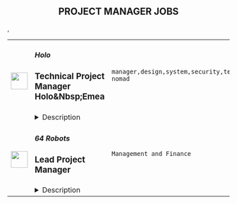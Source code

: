 <div align="center"><h2>PROJECT MANAGER JOBS</h2></div><table><tr>
                <td width="100" height="100" rowspan="2">
                    <img src="https://remoteok.com/assets/img/jobs/59d12087fe656d89da278073af6c8bb71677223004.png" width="38px" height="auto">
                </td>
                <td width="300">
                    <h5>Holo</h5>
                    <h3>Technical Project Manager Holo&Nbsp;Emea</h3>
                </td>
                <td width="300">
                    <code>manager,design,system,security,technical,support,software,testing,growth,web,cloud,git,management,operations,digital nomad</code>
                </td>
                <td width="200">
                <text>5 days ago</text>
                </td>
                <td width="100" rowspan="2">
                <a href="https://remoteOK.com/remote-jobs/remote-technical-project-manager-holonbspemea-holo-199364" align="right" target="_blank">Apply</a>
                </td>
            </tr>
            <tr>
                <td colspan="3">
                <details><summary>Description</summary>
                <div>
<p></p>
<p><span>Contract<br>(Full Time - 100% Remote Work)<br>Time Zone: Between CET and ET<br>Language: English Fluency</span></p>
<p></p>
<p></p>
<p><span>This opportunity is in a rapidly growing, disruptive global tech startup with room for growth.</span></p>
<p></p>
<p></p>
<h3>About us</h3>
<p></p>
<p></p>
<p>Holochain is our new open-source framework infrastructure technology for distributed peer-to-peer applications. Holochain is fast, massively scalable, cost-effective, resource-efficient, and energy-efficient. </p>
<p></p>
<p></p>
<p>Holo, which is built on Holochain, is a distributed cloud platform and marketplace for hosting and serving other Holochain applications to everyday users connected to the Internet. Holo brings access to distributed applications to the familiar web browser by creating an ecosystem and a currency that enables distributed hosting services provided by peers. We are a funded startup releasing Alpha to customers and preparing for our Beta launch. </p>
<p></p>
<p></p>
<p>With Holo, we envision a world where people own their own data and control their identity and privacy, a world where communities create together with patterns and tech designed to maximise individual, social and environmental well-being. We aim to make distributed peer-to-peer computing accessible to everyone.</p>
<p></p>
<p></p>
<h3><b>Where you will fit in:</b></h3>
<p></p>
<p></p>
<p><span>The Project Manager will manage the delivery of multiple software products developed by the Holo Development team. To be successful in this role, it will be essential for you to: be a fast learner and integrator; be proactive and energized; have a balance of task and people orientation; be an effective communicator both orally and written; be able to break down complex communication and data; be able to work with multiple stakeholders and deliver projects successfully and effectively.</span></p>
<p></p>
<p></p>
<h3>
<b>Key Responsibilities</b>:</h3>
<p></p>
<p></p>
<ul>
<p></p>
<li>Project Planning and Scoping - work with tech leadership to plan products delivery at the portfolio level.</li>
<p></p>
<p></p>
<li>Ensure that product and initiative goals are clear and the technical solutions are aligned with business objectives by prioritising and preparing user stories with acceptance criteria and then facilitating multiple project processes for solution development and work breakdown </li>
<p></p>
<p></p>
<li>Support daily/weekly technical coordination with Tech Leads. </li>
<p></p>
<p></p>
<li>Support the growth and development of a new team within Holo Developement Team.</li>
<p></p>
<p></p>
<li>Guide improvements of process controls for dev team, align with other domainâs product Owners and project managers and contribute to larger product domain processes in an effort to iterate and improve the organisationâs capacity for delivering reliable, high-quality products</li>
<p></p>
<p></p>
<li>Manage risks and resolve issues that affect release scope, schedule and quality - own issue resolution, recommend corrective actions, and implement changes</li>
<p></p>
<p></p>
<li>Measure and monitor progress to ensure application releases are delivered on time and within budget and that they meet or exceed expectations</li>
<p></p>
<p></p>
<li>Collaborate with internal and external stakeholders to manage expectations, provide timely communication and resolve conflicts in support of driving successful delivery of releases</li>
<p></p>
<p></p>
<li>Support product dev testing through all paces to ensure readiness for delivery </li>
<p></p>
</ul>
<p></p>
<p></p>
<h3><b><strong><strong>Needed Skills and Experience:</strong></strong></b></h3>
<p></p>
<p></p>
<ul>
<p></p>
<li>5+ years of software development management or technical project management experience with agile methodologies  (prefer Telecom, IoT, OS or other complex software systems)</li>
<p></p>
<p></p>
<li>8+ years of experience in the software business and systems analysis or development</li>
<p></p>
<p></p>
<li>4+ years of experience working in this capacity in a startup environment</li>
<p></p>
<p></p>
<li>Demonstrated effective leadership and analytical skills with the ability to coordinate cross-functional work teams toward task completion</li>
<p></p>
<p></p>
<li>Ease and familiarity in coordinating distributed work using git & Github in a Continuous Integration context</li>
<p></p>
<p></p>
<li>Able to quickly learn and contribute in a fast-paced remote distributed working environment, sharing knowledge and seeking feedback</li>
<p></p>
<p></p>
<li>Comfort and experience with remote team operations is a must</li>
<p></p>
<p></p>
<li>Advanced written and verbal communication skills are a must</li>
<p></p>
</ul>
<p></p>
<p></p>
<h3><b><strong><strong>Desired Background or Capacities: </strong></strong></b></h3>
<p></p>
<p></p>
<ul>
<p></p>
<li><span>Familiarity with distributed system design and understanding of the difficulties problems of distributed computing strongly preferred </span></li>
<p></p>
<p></p>
<li>Broad understanding of computer science and software development principles and practices suitable for senior-level contribution in an exceptionally complex project</li>
<p></p>
<p></p>
<li>Knowledge of networking principles and protocols preferred</li>
<p></p>
<p></p>
<li>Comfort and knowledge of advanced cryptographic techniques and security protocols would be a bonus</li>
<p></p>
</ul>
<p></p>
<p></p>
<h3>Some details about what we offer:</h3>
<p></p>
<p></p>
<ul>
<p></p>
<li><span>Market salary (National Currency)</span></li>
<p></p>
<p></p>
<li><span>Crypto Pay Program  (HoloFuel / HOT)</span></li>
<p></p>
<p></p>
<li><span>Supportive introductory period</span></li>
<p></p>
<p></p>
<li><span>Regular team meetings (remote/video)</span></li>
<p></p>
<p></p>
<li><span>Collaborative and inspiring culture</span></li>
<p></p>
<p></p>
<li><span>Flexible work schedules and vacation</span></li>
<p></p>
<p></p>
<li><span>Motivated, passionately engaged and evolutionary global teammates</span></li>
<p></p>
</ul>
<p></p>
<p></p>
<p>Holo is an equal-opportunity employer, and we celebrate our diverse, creative, and collaborative team.</p>
<p></p>
<p><br><a rel="noopener noreferrer nofollow"><span>Apply Now!</span> <i></i></a></p>
</div><p><figure><iframe style="width:500px;height:281px;" src="//www.youtube.com/embed/TPVo0pOB2yQ" frameborder="0" allowfullscreen=""></iframe></figure></p><br/><br/>Please mention the word **RICHNESS** and tag RMy44Ni4yNTIuMTMw when applying to show you read the job post completely (#RMy44Ni4yNTIuMTMw). This is a beta feature to avoid spam applicants. Companies can search these words to find applicants that read this and see they're human.
                </details>
                </td>
            </tr>,<tr>
                <td width="100" height="100" rowspan="2">
                    <img src="https://wwr-pro.s3.amazonaws.com/logos/0083/7386/logo.gif" width="38px" height="auto">
                </td>
                <td width="300">
                    <h5>64 Robots</h5>
                    <h3> Lead Project Manager</h3>
                </td>
                <td width="300">
                    <code>Management and Finance</code>
                </td>
                <td width="200">
                <text>7 days ago</text>
                </td>
                <td width="100" rowspan="2">
                <a href="https://weworkremotely.com/remote-jobs/64-robots-lead-project-manager" align="right" target="_blank">Apply</a>
                </td>
            </tr>
            <tr>
                <td colspan="3">
                <details><summary>Description</summary>
                <img src="https://we-work-remotely.imgix.net/logos/0083/7386/logo.gif?ixlib=rails-4.0.0&w=50&h=50&dpr=2&fit=fill&auto=compress" />

<p>
  <strong>Headquarters:</strong> 100% Remote (Baltimore)
    <br /><strong>URL:</strong> <a href="https://64robots.com">https://64robots.com</a>
</p>

<div>We've grown considerably in our 5+ years and we are working on a large number of projects with a staff just over 20 people now. This has stretched us thin in terms of overseeing each project. So we’re looking at bringing in a Lead Project / Product Manager to help us in a variety of ways.</div><div>
<br><br>
</div><div><strong>Requirements</strong></div><div>
<br>We have about 6-8 ongoing projects at any time but we'll want you to primarily take over one of our largest projects. What that means is:<br><br>
</div><ul>
<li>Working closely with our founders to understand and execute on our vision with customers</li>
<li>Speaking with our customers regularly, building relationships to help them get the most out of their relationship with our team and grow their products</li>
<li>Own our backlog for any project’s you are managing. Creating well defined requirements and prioritizing the customer’s needs appropriately.</li>
<li>Communicating well thought out, reasonable timelines to customers to create trust in our team</li>
<li>Being able to provide quality, informed input into the decision's for the customer's product and helping them make decisions that will benefit the product in the long run.</li>
<li>Being able to work with developers to understand their needs and present information in a way that makes the development process smooth</li>
<li>General improvement in processes to organize the flow of development and customer interaction. </li>
</ul><div>
<br><strong>Qualifications:</strong>
</div><ul>
<li>US Based, native English speaker OR overlapping with US timezones with very good spoken English</li>
<li>Demonstrable previous experience in a similar role at a roughly Senior level managing ongoing, agile software projects or as a product manager for a large product.</li>
<li>Can do calls on EST time</li>
<li>Agency experience is a plus (managing multiple projects at the same time)</li>
<li>Software development experience OR a deep understanding of how to think like a developer and understand complex technical requirements. This is key.</li>
<li>Any experience with PHP/Laravel/Vue.js/Nuxt.js is a bonus as well</li>
</ul><div>
<br><strong>Salary &amp; Benefits:</strong>
</div><ul>
<li>Salary up to $100k plus bonuses every 6 months</li>
<li>Health/vision/dental if US based</li>
<li>3 weeks of paid vacation and standard national holidays. General guideline, more time can be taken as needed.</li>
<li>8 weeks of paid parental leave</li>
<li>Unlimited sick/bereveament leave</li>
<li>Home office credits on hire</li>
<li>Monthly wellness stipend up to $100/month for gym, etc</li>
<li>1-2 conferences per year</li>
</ul>

<p><strong>To apply:</strong> <a href="https://weworkremotely.com/remote-jobs/64-robots-lead-project-manager">https://weworkremotely.com/remote-jobs/64-robots-lead-project-manager</a></p>

                </details>
                </td>
            </tr></table>